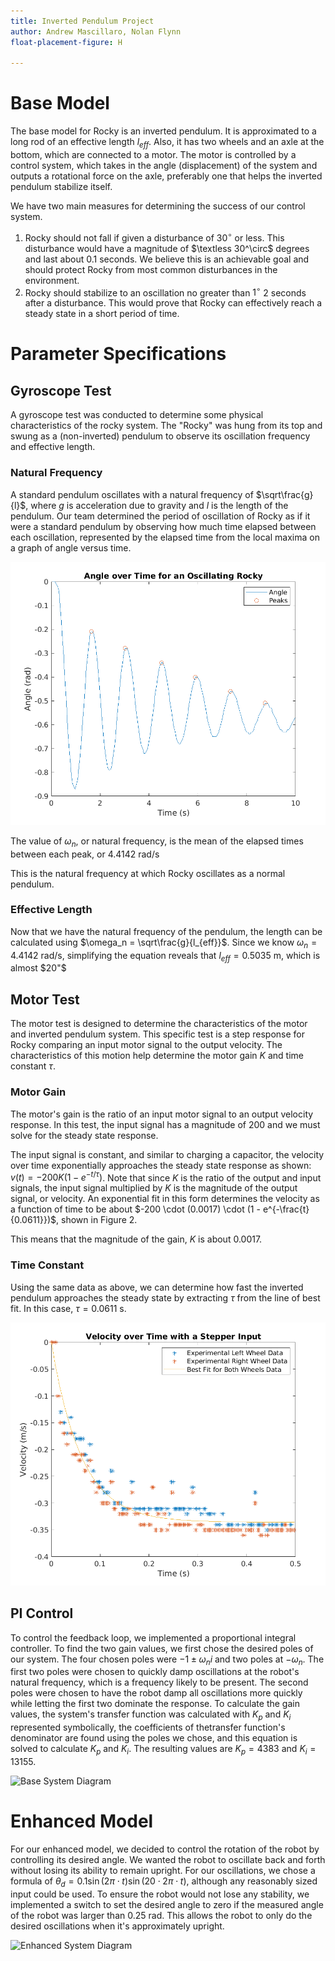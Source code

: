 ```yaml
---
title: Inverted Pendulum Project
author: Andrew Mascillaro, Nolan Flynn
float-placement-figure: H

---
```


# Base Model

The base model for Rocky is an inverted pendulum. 
It is approximated to a long rod of an effective
length $l_{eff}$.
Also, it has two wheels and an axle at the bottom,
which are connected to a motor.
The motor is controlled by a control system,
which takes in the angle (displacement) of the system
and outputs a rotational force on the axle, preferably
one that helps the inverted pendulum stabilize itself.

We have two main measures for determining the success
of our control system.

1. Rocky should not fall if given a disturbance of
$30^\circ$ or less. This disturbance would have a
magnitude of $\textless 30^\circ$ degrees and
last about 0.1 seconds. We believe this is an
achievable goal and should protect
Rocky from most common disturbances in the environment.
2. Rocky should stabilize to an oscillation no greater
than $1^\circ$ $2$ seconds after a disturbance. This
would prove that Rocky can effectively reach a steady
state in a short period of time.

# Parameter Specifications

## Gyroscope Test

A gyroscope test was conducted to determine some physical
characteristics of the rocky system.
The "Rocky" was hung from its top and swung as a
(non-inverted) pendulum to observe its oscillation frequency
and effective length.

### Natural Frequency

A standard pendulum oscillates with a natural
frequency of $\sqrt\frac{g}{l}$, where $g$ is
acceleration due to gravity and $l$ is the length
of the pendulum. Our team determined the period
of oscillation of Rocky as if it were a standard
pendulum by observing how much time elapsed between
each oscillation, represented by the elapsed time
from the local maxima on a graph of angle versus time.

![Angle over Time for an Oscillating Rocky](figs/gyroscope_params.png)

The value of $\omega_n$, or natural frequency,
is the mean of the elapsed times between each peak,
or $4.4142\ \textrm{rad/s}$

This is the natural frequency at which Rocky
oscillates as a normal pendulum. 

### Effective Length

Now that we have the natural frequency of the
pendulum, the length can be calculated using
$\omega_n = \sqrt\frac{g}{l_{eff}}$. Since we know
$\omega_n = 4.4142\ \textrm{rad/s}$, simplifying the equation
reveals that $l_{eff} = 0.5035\ \textrm{m}$, which
is almost $20"$

## Motor Test

The motor test is designed to determine the
characteristics of the motor and inverted
pendulum system. This specific test is a step
response for Rocky comparing an input motor
signal to the output velocity.
The characteristics of this motion help determine
the motor gain $K$ and time constant $\tau$.

### Motor Gain

The motor's gain is the ratio of an input motor
signal to an output velocity response. In this
test, the input signal has a magnitude of $200$
and we must solve for the steady state response.

The input signal is constant, and similar to charging
a capacitor, the velocity over time exponentially
approaches the steady state response as shown:
$v(t) = -200K(1-e^{-t/\tau})$. Note that since $K$ is
the ratio of the output and input signals, the input
signal multiplied by $K$ is the magnitude of the
output signal, or velocity. An exponential fit
in this form determines the velocity as a function
of time to be about
$-200 \cdot (0.0017) \cdot (1 - e^{-\frac{t}{0.0611}})$,
shown in Figure 2.

This means that the magnitude of the gain, $K$ is about
$0.0017$.

### Time Constant

Using the same data as above, we can determine how fast
the inverted pendulum approaches the steady state by
extracting $\tau$ from the line of best fit. In this
case, $\tau = 0.0611\ \textrm{s}$.

![Velocity over Time with a Stepper Input](figs/motor_params.png)

## PI Control

To control the feedback loop, we implemented a proportional
integral controller. To find the two gain values, we first
chose the desired poles of our system. The four chosen poles
were $-1 \pm \omega_n i$ and two poles at $-\omega_n$.
The first two poles were chosen to quickly damp oscillations
at the robot's natural frequency, which is a frequency likely
to be present. The second poles were chosen to have the robot
damp all oscillations more quickly while letting the first two
dominate the response. To calculate the gain values, the system's transfer function was calculated with $K_p$ and $K_i$ represented symbolically, the coefficients of thetransfer function's denominator are found using the poles we chose, and this equation is solved to calculate $K_p$ and $K_i$. The resulting values are $K_p = 4383$ and $K_i = 13155$.

![Base System Diagram](images/system-1.png)

# Enhanced Model

For our enhanced model, we decided to control the rotation of
the robot by controlling its desired angle. We wanted the robot
to oscillate back and forth without losing its ability to remain upright.
For our oscillations, we chose a formula of
$\theta_d = 0.1 \sin(2 \pi \cdot t) \sin(20 \cdot 2 \pi \cdot t)$,
although any reasonably sized input could be used.
To ensure the robot would not lose any stability, we implemented a
switch to set the desired angle to zero if the measured angle of
the robot was larger than $0.25\ \textrm{rad}$.
This allows the robot to only do the desired oscillations when
it's approximately upright.

![Enhanced System Diagram](images/system-3.png)
